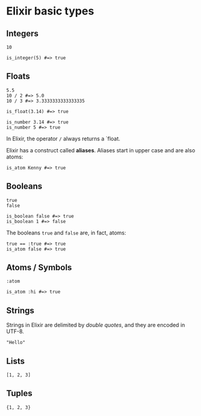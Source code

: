 # Elixir basic types

## Integers

```
10
```
```
is_integer(5) #=> true
```

## Floats

```
5.5
10 / 2 #=> 5.0
10 / 3 #=> 3.3333333333333335
```
```
is_float(3.14) #=> true

is_number 3.14 #=> true
is_number 5 #=> true
```

In Elixir, the operator `/` always returns a `float.

Elixir has a construct called **aliases**. Aliases start in upper case and are also atoms:
```
is_atom Kenny #=> true
```

## Booleans

```
true
false
```
```
is_boolean false #=> true
is_boolean 1 #=> false
```

The booleans `true` and `false` are, in fact, atoms:

```
true == :true #=> true
is_atom false #=> true
```

## Atoms / Symbols

```
:atom
```
```
is_atom :hi #=> true
```

## Strings

Strings in Elixir are delimited by *double quotes*, and they are encoded in UTF-8.

```
"Hello"
```

## Lists

```
[1, 2, 3]
```

## Tuples

```
{1, 2, 3}
```
